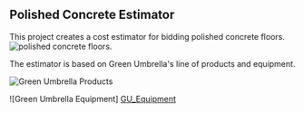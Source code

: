 ## Polished Concrete Estimator

This project creates a cost estimator for bidding polished concrete floors.  
 ![polished concrete floors](http://www.southwestdecorativeconcrete.com/wp-content/uploads/2015/11/Indoor-Outdoor-Polished-Concrete-Flow.jpg).

The estimator is based on Green Umbrella's line of products and equipment.

![Green Umbrella Products][GU_Product]

![Green Umbrella Equipment] [GU_Equipment]

[GU_Product]: http://www.greenumbrellaproducts.com/images/stories/RTUMicrofilmSubstrateIndex4.jpg

[GU_Equipment]: http://cdnassets.hw.net/dims4/GG/c7075aa/2147483647/resize/876x%3E/quality/90/?url=http%3A%2F%2Fcdnassets.hw.net%2F68%2F06%2F10b6803742e7909d02b2829ab765%2Ftmp4499-2etmp-tcm45-668889.jpg
